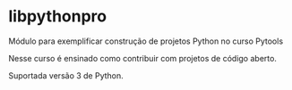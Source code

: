 # libpythonpro
Módulo para exemplificar construção de projetos Python no curso Pytools

Nesse curso é ensinado como contribuir com projetos de código aberto. 

Suportada versão 3 de Python. 